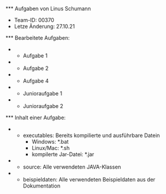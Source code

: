 *** Aufgaben von Linus Schumann
*   Team-ID: 00370
*   Letze Änderung: 27.10.21

*** Bearbeitete Aufgaben:
*	- Aufgabe 1
*	- Aufgabe 2
*	- Aufgabe 4
*	- Junioraufgabe 1
*	- Junioraufgabe 2

*** Inhalt einer Aufgabe:
*	- executables: Bereits kompilierte und ausführbare Datein
		- Windows: *.bat
		- Linux/Mac: *.sh
		- kompilerte Jar-Datei: *.jar
*	- source: Alle verwendeten JAVA-Klassen
*	- beispieldaten: Alle verwendeten Beispieldaten aus der Dokumentation